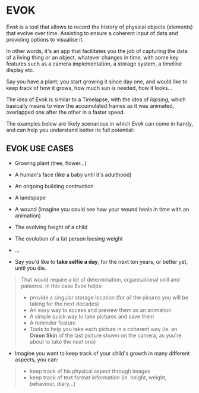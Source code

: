 # EVOK

_Evok_ is a tool that allows to record the history of physical objects (elements) that evolve over time. Assisting to ensure a coherent input of data and providing options to visualise it. 

In other words, it's an app that facilitates you the job of capturing the data of a living thing or an object, whatever changes in time, with some key features such as a camera implementation, a storage system, a timeline display etc.


Say you have a plant; you start growing it since day one, and would like to keep track of how it grows, how much sun is needed, how it looks...

The idea of Evok is similar to a Timelapse, with the idea of _lapsing_, which basically means to view the accumulated frames as it was animated, overlapped one after the other in a faster speed.

The examples below are likely scenarious in which _Evok_ can come in handy, and can help you understand better its full potential:

## EVOK USE CASES

- Growing plant (tree, flower...)
- A human's face (like a baby until it's adulthood)
- An ongoing building contruction
- A landspape
- A wound (imagine you could see how your wound heals in time with an animation)
- The evolving height of a child
- The evolution of a fat person loosing weight
- ...

- Say you'd like to __take selfie a day__, for the next ten years, or better yet, until you die. 

>That would require a lot of determination, organisational skill and patience. In this case Evok helps:
>-  provide a singular storage location (for all the picures you will be taking for the next decades)
>- An easy way to access and preview them as an animation
>- A simple quick way to take pictures and save them
>- A reminder feature
>- Tools to help you take each picture in a coherent way (ie. an __Onion Skin__ of the last picture shown on the camera, as you're about to take the next one)

- Imagine you want to keep track of your child's growth in many different aspects, you can:
>- keep track of his physical aspect through images
>- keep track of text format information (ie. height, weight, behaviour, diary...)